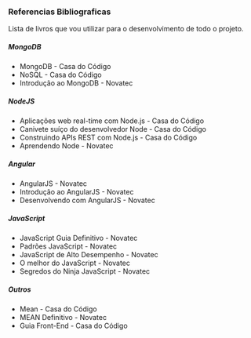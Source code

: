 ### Referencias Bibliograficas

Lista de livros que vou utilizar para o desenvolvimento de todo o projeto.

##### MongoDB

* MongoDB - Casa do Código
* NoSQL - Casa do Código
* Introdução ao MongoDB - Novatec

##### NodeJS

* Aplicações web real-time com Node.js - Casa do Código
* Canivete suíço do desenvolvedor Node - Casa do Código
* Construindo APIs REST com Node.js - Casa do Código
* Aprendendo Node - Novatec

##### Angular

* AngularJS - Novatec
* Introdução ao AngularJS - Novatec
* Desenvolvendo com AngularJS - Novatec

##### JavaScript

* JavaScript Guia Definitivo - Novatec
* Padrões JavaScript - Novatec
* JavaScript de Alto Desempenho - Novatec
* O melhor do JavaScript - Novatec
* Segredos do Ninja JavaScript - Novatec

##### Outros

* Mean - Casa do Código
* MEAN Definitivo - Novatec
* Guia Front-End - Casa do Código
